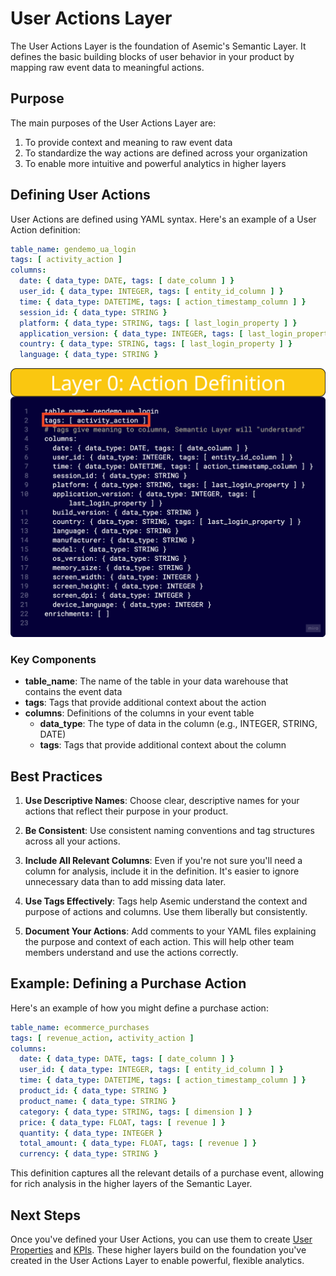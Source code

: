 # User Actions Layer

The User Actions Layer is the foundation of Asemic's Semantic Layer. It defines the basic building blocks of user behavior in your product by mapping raw event data to meaningful actions.

## Purpose

The main purposes of the User Actions Layer are:

1. To provide context and meaning to raw event data
2. To standardize the way actions are defined across your organization
3. To enable more intuitive and powerful analytics in higher layers

## Defining User Actions

User Actions are defined using YAML syntax. Here's an example of a User Action definition:

```yaml
table_name: gendemo_ua_login
tags: [ activity_action ]
columns:
  date: { data_type: DATE, tags: [ date_column ] }
  user_id: { data_type: INTEGER, tags: [ entity_id_column ] }
  time: { data_type: DATETIME, tags: [ action_timestamp_column ] }
  session_id: { data_type: STRING }
  platform: { data_type: STRING, tags: [ last_login_property ] }
  application_version: { data_type: INTEGER, tags: [ last_login_property ] }
  country: { data_type: STRING, tags: [ last_login_property ] }
  language: { data_type: STRING }
```

![User Actions Layer](../assets/Layer0.png)

### Key Components

- **table_name**: The name of the table in your data warehouse that contains the event data
- **tags**: Tags that provide additional context about the action
- **columns**: Definitions of the columns in your event table
  - **data_type**: The type of data in the column (e.g., INTEGER, STRING, DATE)
  - **tags**: Tags that provide additional context about the column

## Best Practices

1. **Use Descriptive Names**: Choose clear, descriptive names for your actions that reflect their purpose in your product.

2. **Be Consistent**: Use consistent naming conventions and tag structures across all your actions.

3. **Include All Relevant Columns**: Even if you're not sure you'll need a column for analysis, include it in the definition. It's easier to ignore unnecessary data than to add missing data later.

4. **Use Tags Effectively**: Tags help Asemic understand the context and purpose of actions and columns. Use them liberally but consistently.

5. **Document Your Actions**: Add comments to your YAML files explaining the purpose and context of each action. This will help other team members understand and use the actions correctly.

## Example: Defining a Purchase Action

Here's an example of how you might define a purchase action:

```yaml
table_name: ecommerce_purchases
tags: [ revenue_action, activity_action ]
columns:
  date: { data_type: DATE, tags: [ date_column ] }
  user_id: { data_type: INTEGER, tags: [ entity_id_column ] }
  time: { data_type: DATETIME, tags: [ action_timestamp_column ] }
  product_id: { data_type: STRING }
  product_name: { data_type: STRING }
  category: { data_type: STRING, tags: [ dimension ] }
  price: { data_type: FLOAT, tags: [ revenue ] }
  quantity: { data_type: INTEGER }
  total_amount: { data_type: FLOAT, tags: [ revenue ] }
  currency: { data_type: STRING }
```

This definition captures all the relevant details of a purchase event, allowing for rich analysis in the higher layers of the Semantic Layer.

## Next Steps

Once you've defined your User Actions, you can use them to create [User Properties](user-properties-layer.md) and [KPIs](kpi-layer.md). These higher layers build on the foundation you've created in the User Actions Layer to enable powerful, flexible analytics.
